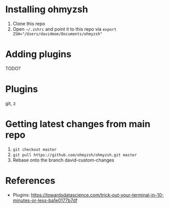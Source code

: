 # Installing ohmyzsh
1. Clone this repo
2. Open `~/.zshrc` and point it to this repo via `export ZSH="/Users/davidmoe/Documents/ohmyzsh"`

# Adding plugins
TODO?

# Plugins
git, z

# Getting latest changes from main repo
1. `git checkout master`
2. `git pull https://github.com/ohmyzsh/ohmyzsh.git master`
3. Rebase onto the branch david-custom-changes

# References
* Plugins: https://towardsdatascience.com/trick-out-your-terminal-in-10-minutes-or-less-ba1e0177b7df 